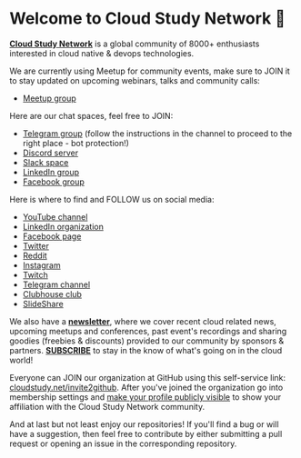 # Welcome to Cloud Study Network 👋

**[Cloud Study Network](https://cloudstudy.net/)** is a global community of 8000+ enthusiasts interested in cloud native & devops technologies.

We are currently using Meetup for community events, make sure to JOIN it to stay updated on upcoming webinars, talks and community calls:
- [Meetup group](https://www.meetup.com/Cloud-Study-Network/)

Here are our chat spaces, feel free to JOIN:
- [Telegram group](https://t.me/CloudStudyNet) (follow the instructions in the channel to proceed to the right place - bot protection!)
- [Discord server](https://cloudstudy.net/discord)
- [Slack space](http://cloudstudy.net/slack)
- [LinkedIn group](https://www.linkedin.com/groups/9061836/)
- [Facebook group](https://www.facebook.com/groups/cloudstudynetwork)

Here is where to find and FOLLOW us on social media:
- [YouTube channel](https://bit.ly/CloudStudyNetYT)
- [LinkedIn organization](https://www.linkedin.com/company/cloud-study-network/)
- [Facebook page](https://www.facebook.com/CloudStudyNetwork/)
- [Twitter](https://twitter.com/CloudStudyNet)
- [Reddit](https://www.reddit.com/r/CloudStudyNetwork/)
- [Instagram](https://www.instagram.com/cloudstudynetwork/)
- [Twitch](https://www.twitch.tv/cloudstudynetwork)
- [Telegram channel](https://t.me/CloudStudyNetwork)
- [Clubhouse club](https://www.clubhouse.com/club/cloud-study-network)
- [SlideShare](https://www.slideshare.net/CloudStudyNetwork)

We also have a [**newsletter**](https://cloudstudynet.substack.com/welcome), where we cover recent cloud related news, upcoming meetups and conferences, past event's recordings and sharing goodies (freebies & discounts) provided to our community by sponsors & partners. [**SUBSCRIBE**](https://cloudstudynet.substack.com/welcome) to stay in the know of what's going on in the cloud world!

Everyone can JOIN our organization at GitHub using this self-service link: [cloudstudy.net/invite2github](https://cloudstudy.net/invite2github). After you've joined the organization go into membership settings and [make your profile publicly visible](https://docs.github.com/en/github/setting-up-and-managing-your-github-user-account/publicizing-or-hiding-organization-membership) to show your affiliation with the Cloud Study Network community.

And at last but not least enjoy our repositories! If you'll find a bug or will have a suggestion, then feel free to contribute by either submitting a pull request or opening an issue in the corresponding repository.

